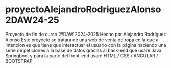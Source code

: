 # proyectoAlejandroRodriguezAlonso2DAW24-25
Proyecto de fin de curso 2ºDAW 2024-2025 Hecho por Alejandro Rodríguez Alonso
Este proyecto se tratará de una web de venta de ropa en la que a intencion es que tiene que interactuar el usuario con la página haciendo una serie de peticiones a la base de datos gracias al back-end que usare Java Springboot y para la parte del front-end usaré HTML / CSS / ANGULAR / BOOTSTRAP

